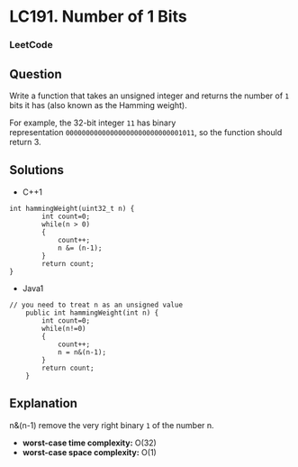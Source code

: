 # LC191. Number of 1 Bits

### LeetCode

## Question

Write a function that takes an unsigned integer and returns the number of `1` bits it has (also known as the Hamming weight).

For example, the 32-bit integer `11` has binary representation `00000000000000000000000000001011`, so the function should return 3.

## Solutions

* C++1
```
int hammingWeight(uint32_t n) {
        int count=0;
        while(n > 0)
        {
            count++;
            n &= (n-1);
        }
        return count;
}
```

* Java1
```
// you need to treat n as an unsigned value
    public int hammingWeight(int n) {
        int count=0;
        while(n!=0)
        {
            count++;
            n = n&(n-1);
        }
        return count;
    }
```

## Explanation

n&(n-1) remove the very right binary `1` of the number n.

* **worst-case time complexity:** O(32)
* **worst-case space complexity:** O(1)